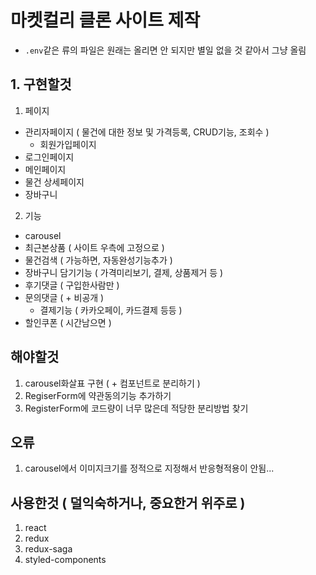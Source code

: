# 마켓컬리 클론 사이트 제작
+ `.env`같은 류의 파일은 원래는 올리면 안 되지만 별일 없을 것 같아서 그냥 올림

## 1. 구현할것
1. 페이지
  - 관리자페이지 ( 물건에 대한 정보 및 가격등록, CRUD기능, 조회수 )
	- 회원가입페이지
  - 로그인페이지
  - 메인페이지
  - 물건 상세페이지
  - 장바구니
  
2. 기능
  - carousel
  - 최근본상품 ( 사이트 우측에 고정으로 )
  - 물건검색 ( 가능하면, 자동완성기능추가 )
  - 장바구니 담기기능 ( 가격미리보기, 결제, 상품제거 등 )
  - 후기댓글 ( 구입한사람만 )
  - 문의댓글 ( + 비공개 )
	- 결제기능 ( 카카오페이, 카드결제 등등 )
  - 할인쿠폰 ( 시간남으면 )

## 해야할것
1. carousel화살표 구현 ( + 컴포넌트로 분리하기 )
2. RegiserForm에 약관동의기능 추가하기
3. RegisterForm에 코드량이 너무 많은데 적당한 분리방법 찾기

## 오류
1. carousel에서 이미지크기를 정적으로 지정해서 반응형적용이 안됨...


## 사용한것 ( 덜익숙하거나, 중요한거 위주로 )
1. react
2. redux
3. redux-saga
4. styled-components